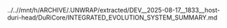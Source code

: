 ../..//mnt/h/ARCHIVE/.UNWRAP/extracted/DEV__2025-08-17__1833__host-duri-head/DuRiCore/INTEGRATED_EVOLUTION_SYSTEM_SUMMARY.md